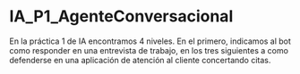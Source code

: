 # IA_P1_AgenteConversacional
En la práctica 1 de IA encontramos 4 niveles. En el primero, indicamos al bot como responder en una entrevista de trabajo, en los tres siguientes a como defenderse en una aplicación de atención al cliente concertando citas.
